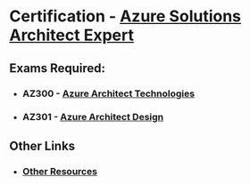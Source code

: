 # Certification - [Azure Solutions Architect Expert](https://www.microsoft.com/en-us/learning/azure-solutions-architect.aspx)
## Exams Required:
* ### AZ300 - [Azure Architect Technologies](./az300-plan.md)
* ### AZ301 - [Azure Architect Design](./az301-plan.md)

## Other Links
* ### [Other Resources](./resources.md)

